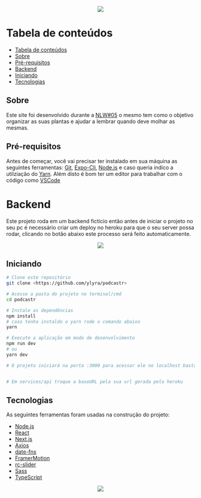 <p align="center">
  <img src="https://i.imgur.com/6gW0XRO.png"/>
</p>

Tabela de conteúdos
=================
<!--ts-->
  - [Tabela de conteúdos](#tabela-de-conteúdos)
  - [Sobre](#sobre)
  - [Pré-requisitos](#pré-requisitos)
  - [Backend](#backend)
  - [Iniciando](#iniciando)
  - [Tecnologias](#tecnologias)
<!--te-->

## Sobre

Este site foi desenvolvido durante a [NLW#05](http://nextlevelweek.com/) o mesmo tem como o objetivo organizar as suas plantas e ajudar a lembrar quando deve molhar as mesmas.


## Pré-requisitos

Antes de começar, você vai precisar ter instalado em sua máquina as seguintes ferramentas:
[Git](https://git-scm.com), [Expo-Cli](https://git-scm.com), [Node.js](https://nodejs.org/en/) e caso queria indico a utilziação do [Yarn](https://yarnpkg.com/). Além disto é bom ter um editor para trabalhar com o código como [VSCode](https://code.visualstudio.com/)

# Backend

Este projeto roda em um backend fictício então antes de iniciar o projeto no seu pc é necessário criar um deploy no heroku para que o seu server possa rodar, clicando no botão abaixo este processo será feito automaticamente.

<p align="center">
  <a href="https://heroku.com/deploy?template=https://github.com/ylyra/nwl5api">
    <img src="https://camo.githubusercontent.com/83b0e95b38892b49184e07ad572c94c8038323fb/68747470733a2f2f7777772e6865726f6b7563646e2e636f6d2f6465706c6f792f627574746f6e2e737667"/>
  </a>
</p>

## Iniciando
```bash
# Clone este repositório
git clone <https://github.com/ylyra/podcastr>

# Acesse a pasta do projeto no terminal/cmd
cd podcastr

# Instale as dependências
npm install
# caso tenha instaldo o yarn rode o comando abaixo
yarn

# Execute a aplicação em modo de desenvolvimento
npm run dev
# ou
yarn dev

# O projeto iniciará na porta :3000 para acessar ele no localhost basta ir em <http://localhost:3000>


# Em services/api troque a baseURL pela sua url gerada pelo heroku
```

## Tecnologias

As seguintes ferramentas foram usadas na construção do projeto:

- [Node.js](https://nodejs.org/en/)
- [React](https://pt-br.reactjs.org/)
- [Next.js](https://nextjs.org/)
- [Axios](https://axios-http.com/)
- [date-fns](https://date-fns.org/)
- [FramerMotion](https://www.framer.com/motion/)
- [rc-slider](http://react-component.github.io/slider/)
- [Sass](https://sass-lang.com/)
- [TypeScript](https://www.typescriptlang.org/)

<p align="center">
  <a href="http://moveit.yanlyra.com.br/">
    <img src="https://img.shields.io/static/v1?label=Site&message=Move.it&color=7159c1&style=for-the-badge&logo=ghost"/>
  </a>
</p>